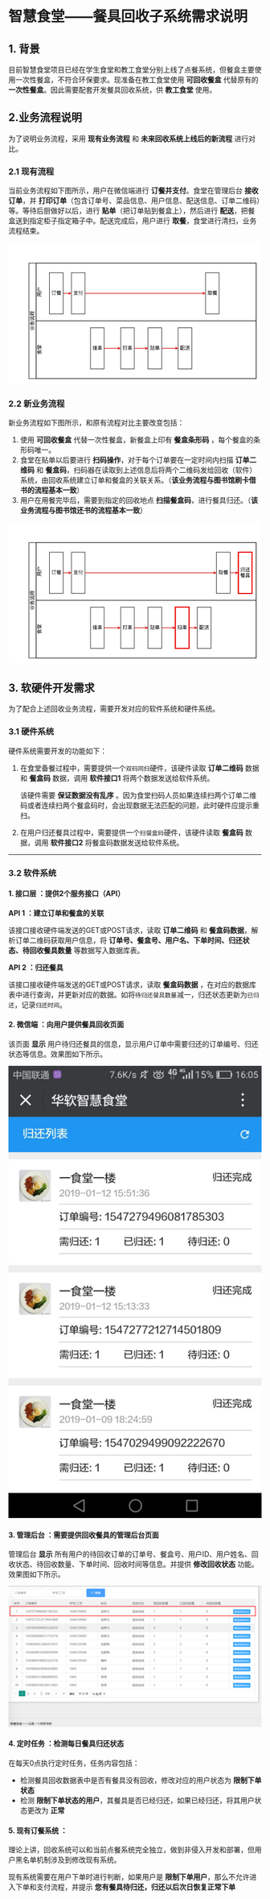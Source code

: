 # 智慧食堂——餐具回收子系统需求说明

## 1. 背景

目前智慧食堂项目已经在学生食堂和教工食堂分别上线了点餐系统，但餐盒主要使用一次性餐盒，不符合环保要求。现准备在教工食堂使用 **可回收餐盒** 代替原有的 **一次性餐盒**。因此需要配套开发餐具回收系统，供 **教工食堂** 使用。

## 2.业务流程说明

为了说明业务流程，采用 **现有业务流程** 和 **未来回收系统上线后的新流程** 进行对比。

### 2.1 现有流程

当前业务流程如下图所示，用户在微信端进行 **订餐并支付**。食堂在管理后台 **接收订单**，并 **打印订单**（包含订单号、菜品信息、用户信息、配送信息、订单二维码）等。等待后厨做好以后，进行 **贴单**（把订单贴到餐盒上），然后进行 **配送**，把餐盒送到指定柜子指定箱子中。配送完成后，用户进行 **取餐**，食堂进行清扫，业务流程结束。

![现有流程](image/oldflow.jpg)

### 2.2 新业务流程

新业务流程如下图所示，和原有流程对比主要改变包括：

1. 使用 **可回收餐盒** 代替一次性餐盒，新餐盒上印有 **餐盒条形码** ，每个餐盒的条形码唯一。
2. 食堂在贴单以后要进行 **扫码操作**，对于每个订单要在一定时间内扫描 **订单二维码** 和 **餐盒码**，扫码器在读取到上述信息后将两个二维码发给回收（软件）系统，由回收系统建立订单和餐盒的关联关系。（**该业务流程与图书馆刷卡借书的流程基本一致**）
3. 用户在用餐完毕后，需要到指定的回收地点 **扫描餐盒码**，进行餐具归还。（**该业务流程与图书馆还书的流程基本一致**）

![新流程](image/newflow.jpg)


## 3. 软硬件开发需求

为了配合上述回收业务流程，需要开发对应的软件系统和硬件系统。

### 3.1 硬件系统

硬件系统需要开发的功能如下：

1. 在食堂备餐过程中，需要提供一个`双码同扫`硬件，该硬件读取 **订单二维码** 数据和 **餐盒码** 数据，调用 **软件接口1** 将两个数据发送给软件系统。

    该硬件需要 **保证数据没有乱序** 。因为食堂扫码人员如果连续扫两个订单二维码或者连续扫两个餐盒码时，会出现数据无法匹配的问题，此时硬件应提示重扫。

2. 在用户归还餐具过程中，需要提供一个`扫餐盒码`硬件，该硬件读取 **餐盒码** 数据，调用 **软件接口2** 将餐盒码数据发送给软件系统。

---

### 3.2 软件系统

#### 1. 接口层 ：提供2个服务接口（API）
    
**API 1 ：建立订单和餐盒的关联**

该接口接收硬件端发送的GET或POST请求，读取 **订单二维码** 和 **餐盒码数据**，解析订单二维码获取用户信息，将 **订单号、餐盒号、用户名、下单时间、归还状态、待回收餐具数量** 等数据写入数据库表。

**API 2 ：归还餐具**

该接口接收硬件端发送的GET或POST请求，读取 **餐盒码数据** ，在对应的数据库表中进行查询，并更新对应的数据。如将`待归还餐具数量`减一，归还状态更新为`已归还`，记录`归还时间`。

#### 2. 微信端 ：向用户提供餐具回收页面

该页面 **显示** 用户待归还餐具的信息，显示用户订单中需要归还的订单编号、归还状态等信息。效果图如下所示。

![微信端效果图](image/weixin.png)

#### 3. 管理后台 ：需要提供回收餐具的管理后台页面

管理后台 **显示** 所有用户的待回收订单的订单号、餐盒号、用户ID、用户姓名、回收状态、待回收数量、下单时间、回收时间等信息。并提供 **修改回收状态** 功能。效果图如下所示。

![管理端](image/admin.png)

#### 4. 定时任务 ：检测每日餐具归还状态

在每天0点执行定时任务，任务内容包括：

- 检测餐具回收数据表中是否有餐具没有回收，修改对应的用户状态为 **限制下单状态**
- 检测 **限制下单状态的用户**，其餐具是否已经归还，如果已经归还，将其用户状态更改为 **正常**

#### 5. 现有订餐系统 ：

理论上讲，回收系统可以和当前点餐系统完全独立，做到非侵入开发和部署，但用户黑名单机制涉及到修改现有系统。

现有系统需要在用户下单时进行判断，如果用户是 **限制下单用户**，那么不允许进入下单和支付流程，并提示 **您有餐具待归还，归还以后次日恢复正常下单**